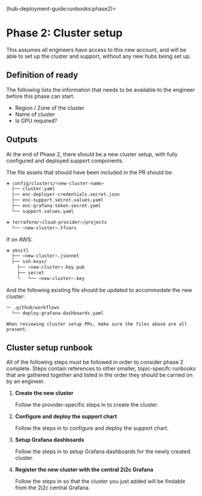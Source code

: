 (hub-deployment-guide:runbooks:phase2)=
# Phase 2: Cluster setup

This assumes all engineers have access to this new account, and will be able to set up the cluster and support, without any new hubs being set up.

## Definition of ready

The following lists the information that needs to be available to the engineer before this phase can start.

- Region / Zone of the cluster
- Name of cluster
- Is GPU required?

## Outputs

At the end of Phase 2, there should be a new cluster setup, with fully configured and deployed support components.

The file assets that should have been included in the PR should be:

```bash
➕ config/clusters/<new-cluster-name>
  ├── cluster.yaml
  ├── enc-deployer-credentials.secret.json
  ├── enc-support.secret.values.yaml
  ├── enc-grafana-token.secret.yaml
  └── support.values.yaml
```

```bash
➕ terraform/<cloud-provider>/projects
  └── <new-cluster>.tfvars
```

If on AWS:

```bash
➕ eksctl
  ├── <new-cluster>.jsonnet
  ├── ssh-keys/
    ├── <new-cluster>.key.pub
    ├── secret
    └   └── <new-cluster>.key
```

And the following existing file should be updated to accommodate the new cluster:

```bash
～ .github/workflows
  └── deploy-grafana-dashboards.yaml
```

```{tip}
When reviewing cluster setup PRs, make sure the files above are all present.
```

## Cluster setup runbook

All of the following steps must be followed in order to consider phase 2 complete. Steps contain references to other smaller, topic-specifc runbooks that are gathered together and listed in the order they should be carried on by an engineer.

1. **Create the new cluster**

   Follow the provider-specific steps in [](new-cluster:new-cluster) to create the cluster.

2. **Configure and deploy the support chart**

   Follow the steps in [](deploy-support-chart) to configure and deploy the support chart.

3. **Setup Grafana dashboards**

   Follow the steps in [](setup-grafana) to setup Grafana dashboards for the newly created cluster.

4. **Register the new cluster with the central 2i2c Grafana**

   Follow the steps in [](register-new-cluster-with-central-grafana) so that the cluster you just added will be findable from the 2i2c central Grafana.
